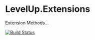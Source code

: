 LevelUp.Extensions
==================

Extension Methods...

[![Build Status](https://travis-ci.org/larrynung/LevelUp.Extensions.png?branch=master)](https://travis-ci.org/larrynung/LevelUp.Extensions)
